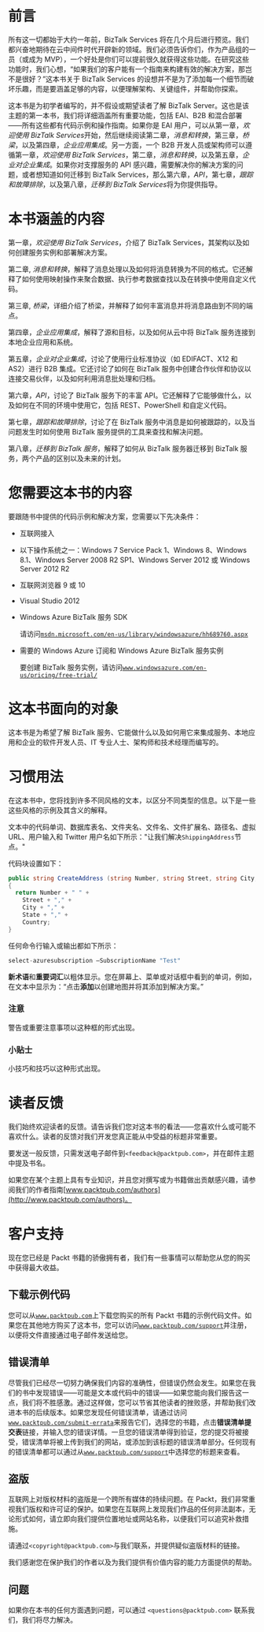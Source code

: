 # 前言

所有这一切都始于大约一年前，BizTalk Services 将在几个月后进行预览。我们都兴奋地期待在云中间件时代开辟新的领域。我们必须告诉你们，作为产品组的一员（或成为 MVP），一个好处是你们可以提前很久就获得这些功能。在研究这些功能时，我们心想，“如果我们的客户能有一个指南来构建有效的解决方案，那岂不是很好？”这本书关于 BizTalk Services 的设想并不是为了添加每一个细节而破坏乐趣，而是要涵盖足够的内容，以便理解架构、关键组件，并帮助你探索。

这本书是为初学者编写的，并不假设或期望读者了解 BizTalk Server。这也是该主题的第一本书，我们将详细涵盖所有重要功能，包括 EAI、B2B 和混合部署——所有这些都有代码示例和操作指南。如果你是 EAI 用户，可以从第一章，*欢迎使用 BizTalk Services*开始，然后继续阅读第二章，*消息和转换*，第三章，*桥梁*，以及第四章，*企业应用集成*。另一方面，一个 B2B 开发人员或架构师可以遵循第一章，*欢迎使用 BizTalk Services*，第二章，*消息和转换*，以及第五章，*企业对企业集成*。如果你对支撑服务的 API 感兴趣，需要解决你的解决方案的问题，或者想知道如何迁移到 BizTalk Services，那么第六章，*API*，第七章，*跟踪和故障排除*，以及第八章，*迁移到 BizTalk Services*将为你提供指导。

# 本书涵盖的内容

第一章，*欢迎使用 BizTalk Services*，介绍了 BizTalk Services，其架构以及如何创建服务实例和部署解决方案。

第二章, *消息和转换*，解释了消息处理以及如何将消息转换为不同的格式。它还解释了如何使用映射操作来聚合数据、执行参考数据查找以及在转换中使用自定义代码。

第三章, *桥梁*，详细介绍了桥梁，并解释了如何丰富消息并将消息路由到不同的端点。

第四章，*企业应用集成*，解释了源和目标，以及如何从云中将 BizTalk 服务连接到本地企业应用和系统。

第五章，*企业对企业集成*，讨论了使用行业标准协议（如 EDIFACT、X12 和 AS2）进行 B2B 集成。它还讨论了如何在 BizTalk 服务中创建合作伙伴和协议以连接交易伙伴，以及如何利用消息批处理和归档。

第六章，*API*，讨论了 BizTalk 服务下的丰富 API。它还解释了它能够做什么，以及如何在不同的环境中使用它，包括 REST、PowerShell 和自定义代码。

第七章，*跟踪和故障排除*，讨论了在 BizTalk 服务中消息是如何被跟踪的，以及当问题发生时如何使用 BizTalk 服务提供的工具来查找和解决问题。

第八章，*迁移到 BizTalk 服务*，解释了如何从 BizTalk 服务器迁移到 BizTalk 服务，两个产品的区别以及未来的计划。

# 您需要这本书的内容

要跟随书中提供的代码示例和解决方案，您需要以下先决条件：

+   互联网接入

+   以下操作系统之一：Windows 7 Service Pack 1、Windows 8、Windows 8.1、Windows Server 2008 R2 SP1、Windows Server 2012 或 Windows Server 2012 R2

+   互联网浏览器 9 或 10

+   Visual Studio 2012

+   Windows Azure BizTalk 服务 SDK

    请访问[`msdn.microsoft.com/en-us/library/windowsazure/hh689760.aspx`](http://msdn.microsoft.com/en-us/library/windowsazure/hh689760.aspx)

+   需要的 Windows Azure 订阅和 Windows Azure BizTalk 服务实例

    要创建 BizTalk 服务实例，请访问[`www.windowsazure.com/en-us/pricing/free-trial/`](http://www.windowsazure.com/en-us/pricing/free-trial/)

# 这本书面向的对象

这本书是为希望了解 BizTalk 服务、它能做什么以及如何用它来集成服务、本地应用和企业的软件开发人员、IT 专业人士、架构师和技术经理而编写的。

# 习惯用法

在这本书中，您将找到许多不同风格的文本，以区分不同类型的信息。以下是一些这些风格的示例及其含义的解释。

文本中的代码单词、数据库表名、文件夹名、文件名、文件扩展名、路径名、虚拟 URL、用户输入和 Twitter 用户名如下所示："让我们解决`ShippingAddress`节点。"

代码块设置如下：

```cs
public string CreateAddress (string Number, string Street, string City, string State, string Country)
{
  return Number + " " +
    Street + "," +
    City + "," +
    State + "," +
    Country;
}
```

任何命令行输入或输出都如下所示：

```cs
select-azuresubscription –SubscriptionName "Test"

```

**新术语**和**重要词汇**以粗体显示。您在屏幕上、菜单或对话框中看到的单词，例如，在文本中显示为：“点击**添加**以创建地图并将其添加到解决方案。”

### 注意

警告或重要注意事项以这种框的形式出现。

### 小贴士

小技巧和技巧以这种形式出现。

# 读者反馈

我们始终欢迎读者的反馈。请告诉我们您对这本书的看法——您喜欢什么或可能不喜欢什么。读者的反馈对我们开发您真正能从中受益的标题非常重要。

要发送一般反馈，只需发送电子邮件到`<feedback@packtpub.com>`，并在邮件主题中提及书名。

如果您在某个主题上具有专业知识，并且您对撰写或为书籍做出贡献感兴趣，请参阅我们的作者指南[www.packtpub.com/authors](http://www.packtpub.com/authors)。

# 客户支持

现在您已经是 Packt 书籍的骄傲拥有者，我们有一些事情可以帮助您从您的购买中获得最大收益。

## 下载示例代码

您可以从[`www.packtpub.com`](http://www.packtpub.com)上下载您购买的所有 Packt 书籍的示例代码文件。如果您在其他地方购买了这本书，您可以访问[`www.packtpub.com/support`](http://www.packtpub.com/support)并注册，以便将文件直接通过电子邮件发送给您。

## 错误清单

尽管我们已经尽一切努力确保我们内容的准确性，但错误仍然会发生。如果您在我们的书中发现错误——可能是文本或代码中的错误——如果您能向我们报告这一点，我们将不胜感激。通过这样做，您可以节省其他读者的挫败感，并帮助我们改进本书的后续版本。如果您发现任何错误清单，请通过访问[`www.packtpub.com/submit-errata`](http://www.packtpub.com/submit-errata)来报告它们，选择您的书籍，点击**错误清单提交表**链接，并输入您的错误详情。一旦您的错误清单得到验证，您的提交将被接受，错误清单将被上传到我们的网站，或添加到该标题的错误清单部分。任何现有的错误清单都可以通过从[`www.packtpub.com/support`](http://www.packtpub.com/support)中选择您的标题来查看。

## 盗版

互联网上对版权材料的盗版是一个跨所有媒体的持续问题。在 Packt，我们非常重视我们版权和许可证的保护。如果您在互联网上发现我们作品的任何非法副本，无论形式如何，请立即向我们提供位置地址或网站名称，以便我们可以追究补救措施。

请通过`<copyright@packtpub.com>`与我们联系，并提供疑似盗版材料的链接。

我们感谢您在保护我们的作者以及为我们提供有价值内容的能力方面提供的帮助。

## 问题

如果你在本书的任何方面遇到问题，可以通过 `<questions@packtpub.com>` 联系我们，我们将尽力解决。
